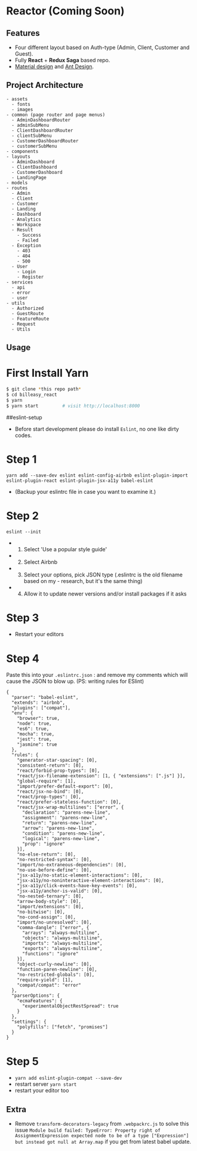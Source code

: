 
# Reactor (Coming Soon)

## Features

- Four different layout based on Auth-type (Admin, Client, Customer and Guest).
- Fully **React** + **Redux Saga** based repo.
- [Material design](https://material-ui.com/) and [Ant Design](http://ant.design/).

## Project Architecture

```
- assets
  - fonts
  - images
- common (page router and page menus)
  - AdminDashboardRouter
  - adminSubMenu
  - ClientDashboardRouter
  - clientSubMenu
  - CustomerDashboardRouter
  - customerSubMenu
- components
- layouts
  - AdminDashboard
  - ClientDashboard
  - CustomerDashboard
  - LandingPage
- models
- routes
  - Admin
  - Client
  - Customer
  - Landing
  - Dashboard
  - Analytics
  - Workspace
  - Result
    - Success
    - Failed
  - Exception
    - 403
    - 404
    - 500
  - User
    - Login
    - Register
- services
  - api
  - error
  - user
- utils
  - Authorized
  - GuestRoute
  - FeatureRoute
  - Request
  - Utils
```

## Usage

# First Install Yarn

```bash
$ git clone *this repo path*
$ cd billeasy_react
$ yarn
$ yarn start         # visit http://localhost:8000
```

##eslint-setup

- Before start development please do install `Eslint`, no one like dirty codes.

# Step 1

`yarn add --save-dev eslint eslint-config-airbnb eslint-plugin-import eslint-plugin-react eslint-plugin-jsx-a11y babel-eslint`

- (Backup your eslintrc file in case you want to examine it.)

# Step 2

`eslint --init`
- 1. Select 'Use a popular style guide'
- 2. Select Airbnb
- 3. Select your options, pick JSON type (.eslintrc is the old filename based on my - research, but it's the same thing)
- 4. Allow it to update newer versions and/or install packages if it asks

# Step 3

- Restart your editors

# Step 4

Paste this into your `.eslintrc.json` :
and remove my comments which will cause the JSON to blow up.
(PS: writing rules for ESlint)

```
{
  "parser": "babel-eslint",
  "extends": "airbnb",
  "plugins": ["compat"],
  "env": {
    "browser": true,
    "node": true,
    "es6": true,
    "mocha": true,
    "jest": true,
    "jasmine": true
  },
  "rules": {
    "generator-star-spacing": [0],
    "consistent-return": [0],
    "react/forbid-prop-types": [0],
    "react/jsx-filename-extension": [1, { "extensions": [".js"] }],
    "global-require": [1],
    "import/prefer-default-export": [0],
    "react/jsx-no-bind": [0],
    "react/prop-types": [0],
    "react/prefer-stateless-function": [0],
    "react/jsx-wrap-multilines": ["error", {
      "declaration": "parens-new-line",
      "assignment": "parens-new-line",
      "return": "parens-new-line",
      "arrow": "parens-new-line",
      "condition": "parens-new-line",
      "logical": "parens-new-line",
      "prop": "ignore"
    }],
    "no-else-return": [0],
    "no-restricted-syntax": [0],
    "import/no-extraneous-dependencies": [0],
    "no-use-before-define": [0],
    "jsx-a11y/no-static-element-interactions": [0],
    "jsx-a11y/no-noninteractive-element-interactions": [0],
    "jsx-a11y/click-events-have-key-events": [0],
    "jsx-a11y/anchor-is-valid": [0],
    "no-nested-ternary": [0],
    "arrow-body-style": [0],
    "import/extensions": [0],
    "no-bitwise": [0],
    "no-cond-assign": [0],
    "import/no-unresolved": [0],
    "comma-dangle": ["error", {
      "arrays": "always-multiline",
      "objects": "always-multiline",
      "imports": "always-multiline",
      "exports": "always-multiline",
      "functions": "ignore"
    }],
    "object-curly-newline": [0],
    "function-paren-newline": [0],
    "no-restricted-globals": [0],
    "require-yield": [1],
    "compat/compat": "error"
  },
  "parserOptions": {
    "ecmaFeatures": {
      "experimentalObjectRestSpread": true
    }
  },
  "settings": {
    "polyfills": ["fetch", "promises"]
  }
}
```

# Step 5

- `yarn add eslint-plugin-compat --save-dev`
- restart server `yarn start`
- restart your editor too

## Extra

- Remove `transform-decorators-legacy` from `.webpackrc.js` to solve this issue ```Module build failed: TypeError: Property right of AssignmentExpression expected node to be of a type ["Expression"] but instead got null at Array.map``` if you get from latest babel update.
